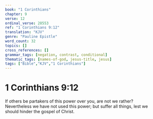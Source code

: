 ```yaml
---
book: "1 Corinthians"
chapter: 9
verse: 12
ordinal_verse: 28553
ref: "1 Corinthians 9:12"
translation: "KJV"
genre: "Pauline Epistle"
word_count: 32
topics: []
cross_references: []
grammar_tags: [negation, contrast, conditional]
thematic_tags: [names-of-god, jesus-title, jesus]
tags: ["Bible","KJV","1 Corinthians"]
---
```


# 1 Corinthians 9:12

If others be partakers of this power over you, are not we rather? Nevertheless we have not used this power; but suffer all things, lest we should hinder the gospel of Christ.
